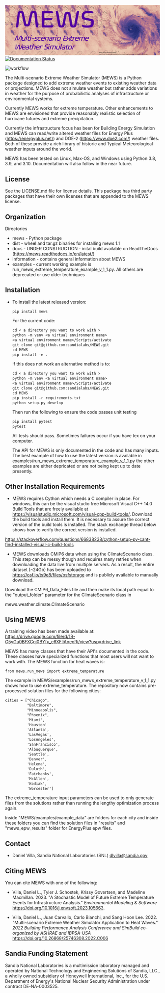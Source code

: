 ![MEWS](information/figures/logo.png)
[![Documentation Status](https://readthedocs.org/projects/mews/badge/?version=latest)](https://mews.readthedocs.io/en/latest/?badge=latest)

![workflow](https://github.com/sandialabs/mews/actions/workflows/pytest.yml/badge.svg)

The Multi-scenario Extreme Weather Simulator (MEWS) is a Python package designed to add
extreme weather events to existing weather data or projections. MEWS does not simulate
weather but rather adds variations in weather for the purpose of probabilistic analyses 
of infrastructure or environmental systems. 

Currently MEWS works for extreme temperature. Other enhancements to MEWS are envisioned that provide reasonably realistic selection
of hurricane futures and extreme precipitation.

Currently the infrastructure focus has been for Building Energy Simulation and MEWS can read/write
altered weather files for Energy Plus (https://energyplus.net/) and DOE-2 (https://www.doe2.com/)
weather files. Both of these provide a rich library of historic and Typical Meteorological weather
inputs around the world. 

MEWS has been tested on Linux, Max-OS, and Windows using Python 3.8, 3.9, and 3.10. 
Documentation will also follow in the near future.

License
------------

See the LICENSE.md file for license details. This package has third party packages that have their own licenses that are appended to the MEWS license.

Organization
------------

Directories
  * mews - Python package
  * dist - wheel and tar.gz binaries for installing mews 1.1
  * docs - UNDER CONSTRUCTION - inital build available on ReadTheDocs (https://mews.readthedocs.io/en/latest/)
  * information - contains general information about MEWS
  * examples - current working example is run_mews_extreme_temperature_example_v_1_1.py. All others are deprecated or use older techniques

Installation
------------
  * To install the latest released version:
    
    ```
    pip install mews
    ```
    
    For the current code:
    
    ```
    cd < a directory you want to work with >
    python -m venv <a virtual environment name>
    <a virtual environment name>/Scripts/activate
    git clone git@github.com:sandialabs/MEWS.git
    cd MEWS
    pip install -e .
    ```
    If this does not work an alternative method is to:
    
    ```
    cd < a directory you want to work with >
    python -m venv <a virtual environment name>
    <a virtual environment name>/Scripts/activate
    git clone git@github.com:sandialabs/MEWS.git
    cd MEWS
    pip install -r requirements.txt
    python setup.py develop
    ```
    
    Then run the following to ensure the code passes unit testing
    
    ```
    pip install pytest
    pytest
    ```
    
    All tests should pass. Sometimes failures occur if you have tex on your computer.
    
    The API for MEWS is only documented in the code and has many inputs. The best example of how to use the latest version is available in examples/run_mews_extreme_temperature_example_v_1_1.py
    the other examples are either depricated or are not being kept up to date presently.

Other Installation Requirements
-------------------------------
  * MEWS requires Cython which needs a C compiler in place. For windows, this can be the visual studio free Microsoft Visual C++ 14.0 Build Tools 
that are freely available at https://visualstudio.microsoft.com/visual-cpp-build-tools/. Download the build tools and install them. It is necessary
to assure the correct version of the build tools is installed. The stack exchange thread below shows how to verify the correct version is installed.

https://stackoverflow.com/questions/66838238/cython-setup-py-cant-find-installed-visual-c-build-tools

   * MEWS downloads CMIP6 data when using the ClimateScenario class. This step can be messy though and requires many retries when downloading the data live from multiple servers. As a result, the entire dataset (~24Gb) has been uploaded to https://osf.io/ts9e8/files/osfstorage and is publicly available to manually download.

Download the CMIP6_Data_Files file and then make its local path equal to the "output_folder" parameter for the ClimateScenario class in

mews.weather.climate.ClimateScenario

Using MEWS
--------
A training video has been made available at: https://drive.google.com/file/d/1B-G5yGu0BFXCqj0BYfu_e8XFliAoeoRi/view?usp=drive_link

MEWS has many classes that have their API's documented in the code. These classes have specialized functions that most users will not want to work with.
The MEWS function for heat waves is:

```
from mews.run_mews import extreme_temperature
```

The example in MEWS/examples/run_mews_extreme_temperature_v_1_1.py shows how to use extreme_temperature. The repository now contains
pre-processed solution files for the following cities:         

```
cities = ["Chicago",
          "Baltimore",
          "Minneapolis",
          "Phoenix",
          'Miami',
          'Houston'
          'Atlanta', 
          'LasVegas',
          'LosAngeles',
          'SanFrancisco',
          'Albuquerque',
          'Seattle', 
          'Denver',
          'Helena', 
          'Duluth',
          'Fairbanks',
          'McAllen',
          'Kodiak',
          'Worcester']
 ```
         
The extreme_temperature input parameters can be used to only generate files from the solutions rather than running the lengthy optimization process again.

Inside "MEWS/examples/example_data" are folders for each city and inside these folders you can find the solution files in "results" and "mews_epw_results" folder for EnergyPlus epw files. 

Contact 
--------

   * Daniel Villa, Sandia National Laboratories (SNL) dlvilla@sandia.gov
   
Citing MEWS
-----------
You can cite MEWS with one of the following:

* Villa, Daniel L., Tyler J. Schostek, Krissy Govertsen, and Madeline Macmillan. 2023. "A Stochastic Model of Future Extreme Temperature Events for Infrastructure Analysis." _Environmental Modeling & Software_ https://doi.org/10.1016/j.envsoft.2023.105663.

* Villa, Daniel L., Juan Carvallo, Carlo Bianchi, and Sang Hoon Lee. 2022. "Multi-scenario Extreme Weather Simulator Application to Heat Waves." _2022 Building Performance Analysis Conference and SimBuild co-organized by ASHRAE and IBPSA-USA_ https://doi.org/10.26868/25746308.2022.C006


Sandia Funding Statement
------------------------
Sandia National Laboratories is a multimission laboratory managed and operated by National Technology and Engineering Solutions of Sandia, LLC., a wholly owned subsidiary of Honeywell International, Inc., for the U.S. Department of Energy's National Nuclear Security Administration under contract DE-NA-0003525.

